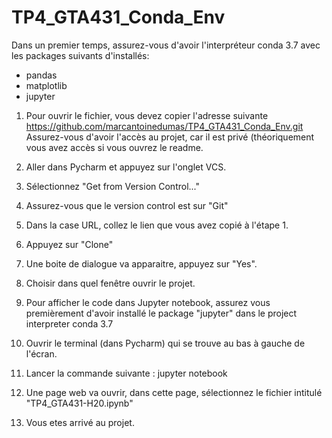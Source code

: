 # TP4_GTA431_Conda_Env

Dans un premier temps, assurez-vous d'avoir l'interpréteur conda 3.7 avec les packages suivants d'installés:
  - pandas
  - matplotlib
  - jupyter

1. Pour ouvrir le fichier, vous devez copier l'adresse suivante https://github.com/marcantoinedumas/TP4_GTA431_Conda_Env.git
Assurez-vous d'avoir l'accès au projet, car il est privé (théoriquement vous avez accès si vous ouvrez le readme.

2. Aller dans Pycharm et appuyez sur l'onglet VCS.
3. Sélectionnez "Get from Version Control..."
4. Assurez-vous que le version control est sur "Git"
5. Dans la case URL, collez le lien que vous avez copié à l'étape 1.
6. Appuyez sur "Clone"
7. Une boite de dialogue va apparaitre, appuyez sur "Yes".
8. Choisir dans quel fenêtre ouvrir le projet.
9. Pour afficher le code dans Jupyter notebook, assurez vous premièrement d'avoir installé le package "jupyter" dans le project interpreter conda 3.7
10. Ouvrir le terminal (dans Pycharm) qui se trouve au bas à gauche de l'écran.
11. Lancer la commande suivante : jupyter notebook
12. Une page web va ouvrir, dans cette page, sélectionnez le fichier intitulé "TP4_GTA431-H20.ipynb"
11. Vous etes arrivé au projet.
